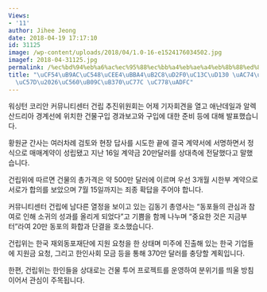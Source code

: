 ```yaml
---
Views:
- '11'
author: Jihee Jeong
date: 2018-04-19 17:17:10
id: 31125
image: /wp-content/uploads/2018/04/1.0-16-e1524176034502.jpg
imagef: 2018-04-31125.jpg
permalink: /%ec%bd%94%eb%a6%ac%ec%95%88%ec%bb%a4%eb%ae%a4%eb%8b%88%ed%8b%b0%ec%84%bc%ed%84%b0-%ea%b1%b4%eb%ac%bc-%ea%b3%84%ec%95%bd%ec%95%a0%eb%82%9c%eb%8d%b0%ec%9d%bc-%ec%9d%b8%ea%b7%bc/
title: "\uCF54\uB9AC\uC548\uCEE4\uBBA4\uB2C8\uD2F0\uC13C\uD130 \uAC74\uBB3C \uACC4\
  \uC57D\u2026\uC560\uB09C\uB370\uC77C \uC778\uADFC"
---
```


워싱턴 코리안 커뮤니티센터 건립 추진위원회는 어제 기자회견을 열고 애난데일과 알렉산드리아 경계선에 위치한 건물구입 경과보고와 구입에 대한 준비 등에 대해 발표했습니다.

황원균 간사는 여러차례 검토와 현장 답사를 시도한 끝에 결국 계약서에 서명하면서 정식으로 매매계약이 성립됐고 지난 16일 계약금 20만달러를 상대측에 전달했다고 말했습니다.

건립위에 따르면 건물의 총가격은 약 500만 달러에 이르며 우선 3개월 시한부 계약으로 서로가 합의를 보았으며 7월 15일까지는 죄종 확답을 주어야 합니다.

커뮤니티센터 건립에 남다른 열정을 보이고 있는 김동기 총영사는 “동포들의 관심과 참여로 인해 소귀의 성과를 올리게 되었다”고 기쁨을 함께 나누며 “중요한 것은 지금부터”라여 20만 동포의 화합과 단결을 호소했습니다.

건립위는 한국 재외동포재단에 지원 요청을 한 상태며 미주에 진출해 있는 한국 기업들에 지원금 요청, 그리고 한인사회 모금 등을 통해 370만 달러를 충당할 계획입니다.

한편, 건립위는 한인들을 상대로는 건물 투어 프로젝트를 운영하여 분위기를 띄울 방침이어서 관심이 주목됩니다.

&nbsp;